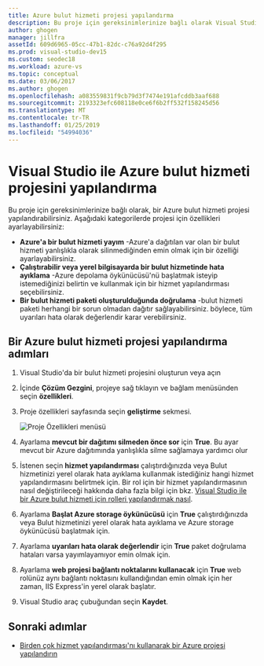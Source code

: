 ```yaml
---
title: Azure bulut hizmeti projesi yapılandırma
description: Bu proje için gereksinimlerinize bağlı olarak Visual Studio'da bir Azure bulut hizmeti projesi yapılandırmayı öğrenin.
author: ghogen
manager: jillfra
assetId: 609d6965-05cc-47b1-82dc-c76a92d4f295
ms.prod: visual-studio-dev15
ms.custom: seodec18
ms.workload: azure-vs
ms.topic: conceptual
ms.date: 03/06/2017
ms.author: ghogen
ms.openlocfilehash: a083559831f9cb79d3f7474e191afcddb3aaf688
ms.sourcegitcommit: 2193323efc608118e0ce6f6b2ff532f158245d56
ms.translationtype: MT
ms.contentlocale: tr-TR
ms.lasthandoff: 01/25/2019
ms.locfileid: "54994036"
---
```

# <a name="configure-an-azure-cloud-service-project-with-visual-studio"></a>Visual Studio ile Azure bulut hizmeti projesini yapılandırma
Bu proje için gereksinimlerinize bağlı olarak, bir Azure bulut hizmeti projesi yapılandırabilirsiniz. Aşağıdaki kategorilerde projesi için özellikleri ayarlayabilirsiniz:

- **Azure'a bir bulut hizmeti yayım** -Azure'a dağıtılan var olan bir bulut hizmeti yanlışlıkla olarak silinmediğinden emin olmak için bir özelliği ayarlayabilirsiniz.
- **Çalıştırabilir veya yerel bilgisayarda bir bulut hizmetinde hata ayıklama** -Azure depolama öykünücüsü'nü başlatmak isteyip istemediğinizi belirtin ve kullanmak için bir hizmet yapılandırması seçebilirsiniz.
- **Bir bulut hizmeti paketi oluşturulduğunda doğrulama** -bulut hizmeti paketi herhangi bir sorun olmadan dağıtır sağlayabilirsiniz. böylece, tüm uyarıları hata olarak değerlendir karar verebilirsiniz.

## <a name="steps-to-configure-an-azure-cloud-service-project"></a>Bir Azure bulut hizmeti projesi yapılandırma adımları
1. Visual Studio'da bir bulut hizmeti projesini oluşturun veya açın

1. İçinde **Çözüm Gezgini**, projeye sağ tıklayın ve bağlam menüsünden seçin **özellikleri**.

1. Proje özellikleri sayfasında seçin **geliştirme** sekmesi.

    ![Proje Özellikleri menüsü](./media/vs-azure-tools-configuring-an-azure-project/solution-explorer-project-properties-menu.png)

1. Ayarlama **mevcut bir dağıtımı silmeden önce sor** için **True**. Bu ayar mevcut bir Azure dağıtımında yanlışlıkla silme sağlamaya yardımcı olur

1. İstenen seçin **hizmet yapılandırması** çalıştırdığınızda veya Bulut hizmetinizi yerel olarak hata ayıklama kullanmak istediğiniz hangi hizmet yapılandırmasını belirtmek için. Bir rol için bir hizmet yapılandırmasının nasıl değiştirileceği hakkında daha fazla bilgi için bkz. [Visual Studio ile bir Azure bulut hizmeti için rolleri yapılandırmak nasıl](./vs-azure-tools-configure-roles-for-cloud-service.md).

1. Ayarlama **Başlat Azure storage öykünücüsü** için **True** çalıştırdığınızda veya Bulut hizmetinizi yerel olarak hata ayıklama ve Azure storage öykünücüsü başlatmak için.

1. Ayarlama **uyarıları hata olarak değerlendir** için **True** paket doğrulama hataları varsa yayımlayamıyor emin olmak için.

1. Ayarlama **web projesi bağlantı noktalarını kullanacak** için **True** web rolünüz aynı bağlantı noktasını kullandığından emin olmak için her zaman, IIS Express'in yerel olarak başlatır.

1. Visual Studio araç çubuğundan seçin **Kaydet**.

## <a name="next-steps"></a>Sonraki adımlar
- [Birden çok hizmet yapılandırması'nı kullanarak bir Azure projesi yapılandırın](vs-azure-tools-multiple-services-project-configurations.md)
